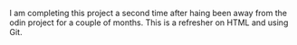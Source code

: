 I am completing this project a second time after haing been away from the odin project for a couple of months. This is a refresher on HTML and using Git.